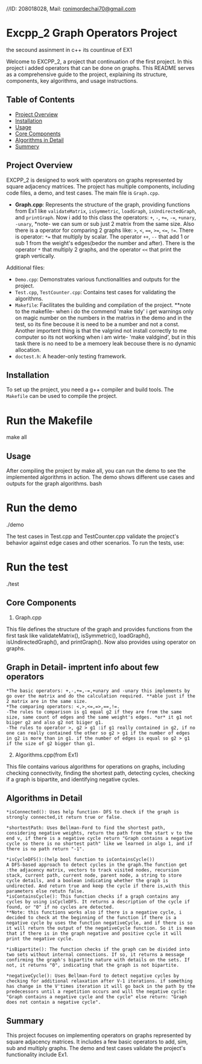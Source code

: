 //ID: 208018028, Mail: ronimordechai70@gmail.com
# Excpp_2 Graph Operators Project
the secound assinment in c++ its countinue of EX1

Welcome to EXCPP_2, a project that continuation of the first project. In this project i added operators that can be done on graphs. This README serves as a comprehensive guide to the project, explaining its structure, components, key algorithms, and usage instructions.

## Table of Contents
- [Project Overview](#project-overview)
- [Installation](#installation)
- [Usage](#usage)
- [Core Components](#core-components)
- [Algorithms in Detail](#algorithms-in-detail)
- [Summery](#summery)

## Project Overview
EXCPP_2 is designed to work with operators on graphs represented by square adjacency matrices. The project has multiple components, including code files, a demo, and test cases. The main file is `Graph.cpp`.

- **Graph.cpp**: Represents the structure of the graph, providing functions from Ex1 like `validateMatrix`, `isSymmetric`, `loadGraph`, `isUndirectedGraph`, and `printGraph`. Now i add to this class the operators:
`+`, `-`, `+=`, `-=`, `+unary`, `-unary`, *note- we can sum or sub just 2 matrix from the same size. Also there is a operator for comparing 2 graphs like: `>`, `<`, `==`, `>=`, `<=`, `!=`.
There is operator: `*=` that multiply by scalar. The operator 
`++`, `--` that add 1 or sub 1 from the weight's edges(bedor the number and after). There is the operator `*` that multiply 2 graphs, and the operator `<<` that print the graph vertically.



Additional files:
- `Demo.cpp`: Demonstrates various functionalities and outputs for the project.
- `Test.cpp`, `TestCounter.cpp`: Contains test cases for validating the algorithms.
- `Makefile`: Facilitates the building and compilation of the project.
**note to the makefile- when i do the commend 'make tidy' i get warnings only on magic number on the numbers in the matrixs in the demo and in the test, so its fine becouse it is need to be a number and not a const. Another importent thing is that the valgrind not install correctly to me computer so its not working when i am wirte- 'make valdgind', but in this task there is no need to be a memoery leak becouse there is no dynamic allocation.
- `doctest.h`: A header-only testing framework.

## Installation
To set up the project, you need a g++ compiler and build tools. The `Makefile` can be used to compile the project.
# Run the Makefile
make all

## Usage
After compiling the project by make all, you can run the demo to see the implemented algorithms in action. The demo shows different use cases and outputs for the graph algorithms.
bash

# Run the demo
./demo

The test cases in Test.cpp and TestCounter.cpp validate the project's behavior against edge cases and other scenarios. To run the tests, use:

# Run the test
./test

## Core Components
1. Graph.cpp

This file defines the structure of the graph and provides functions from the first task like validateMatrix(), isSymmetric(), loadGraph(), isUndirectedGraph(), and printGraph(). Now also provides using operator on graphs.

## Graph in Detail- imprtent info about few operators
    *The basic operators: +,-,+=,-=,+unary and -unary this implements by go over the matrix and do the calculation required. **able just if the 2 matrix are in the same size.
    *The comparing operators: <,>,<=,=>,==,!=. 
    -The rules to comparison is g1 equal g2 if they are from the same size, same count of edges and the same weight's edges. *or* it g1 not biiger g2 and also g2 not biiger g1.
    -The rules to operator >, g2 > g1 :if g1 really contained in g2, if no one can really contained the other so g2 > g1 if the number of edges in g2 is more than in g1. if the number of edges is equal so g2 > g1 if the size of g2 bigger than g1.

2. Algorithms.cpp(from Ex1)

This file contains various algorithms for operations on graphs, including checking connectivity, finding the shortest path, detecting cycles, checking if a graph is bipartite, and identifying negative cycles.

## Algorithms in Detail

    *isConnected(): Uses help function- DFS to check if the graph is strongly connected,it return true or false.

    *shortestPath: Uses Bellman-Ford to find the shortest path, considering negative weights, return the path from the start v to the end v, if there is a negative cycle return "Graph contains a negative cycle so there is no shortest path" like we learned in algo 1, and if there is no path return "-1".
    
    *isCycleDFS():(help bool function to isContainsCycle()) 
    A DFS-based approach to detect cycles in the graph.The function get :the adjacency matrix, vectors to track visited nodes, recursion stack, current path, current node, parent node, a string to store cycle details, and a boolean indicating whether the graph is undirected. And return true and keep the cycle if there is,with this parameters else retutn false.
    *isContainsCycle(): This function checks if a graph contains any cycles by using isCycleDFS. It returns a description of the cycle if found, or "0" if no cycles are detected. 
    **Note: this functions works also if there is a negative cycle, i decided to check at the beginning of the function if there is a negative cycle by uses the function negativeCycle, and if there is so it will return the output of the negativeCycle function. So it is mean that if there is in the graph negative and positive cycle it will print the negative cycle.

    *isBipartite(): The function checks if the graph can be divided into two sets without internal connections. If so, it returns a message confirming the graph's bipartite nature with details on the sets. If not, it returns "0", indicating that the graph is not bipartite.

    *negativeCycle(): Uses Bellman-Ford to detect negative cycles by checking for additional relaxation after V-1 iterations. if something has change in the V'times iteration it will go back in the path by the predecessors until a repetition occurs and will the negative cycle: "Graph contains a negative cycle and the cycle" else return: "Graph does not contain a negative cycle".
    


## Summary

This project focuses on implementing operators on graphs represented by square adjacency matrices. It includes a few basic operators to add, sim, sub and multiply graphs. The demo and test cases validate the project's functionality include Ex1. 



 


